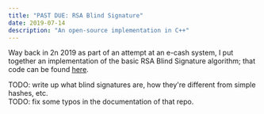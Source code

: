 ```yaml
---
title: "PAST DUE: RSA Blind Signature"
date: 2019-07-14
description: "An open-source implementation in C++"
---
```



Way back in 2n 2019 as part of an attempt at an e-cash system, I put together an implementation of the basic RSA Blind Signature algorithm;
that code can be found [here](https://github.com/ShapeOfMatter/RSA-Blind-Signature).

TODO: write up what blind signatures are, how they're different from simple hashes, etc.  
TODO: fix some typos in the documentation of that repo.
